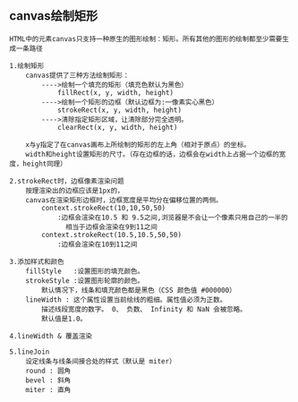 ## canvas绘制矩形
	HTML中的元素canvas只支持一种原生的图形绘制：矩形。所有其他的图形的绘制都至少需要生成一条路径

	1.绘制矩形
		canvas提供了三种方法绘制矩形：
			---->绘制一个填充的矩形（填充色默认为黑色）
				fillRect(x, y, width, height)
			---->绘制一个矩形的边框（默认边框为:一像素实心黑色）
				strokeRect(x, y, width, height)
			---->清除指定矩形区域，让清除部分完全透明。	
				clearRect(x, y, width, height)
				
		x与y指定了在canvas画布上所绘制的矩形的左上角（相对于原点）的坐标。
		width和height设置矩形的尺寸。（存在边框的话，边框会在width上占据一个边框的宽度，height同理）
	
	2.strokeRect时，边框像素渲染问题
		按理渲染出的边框应该是1px的，
		canvas在渲染矩形边框时，边框宽度是平均分在偏移位置的两侧。
			context.strokeRect(10,10,50,50)
				:边框会渲染在10.5 和 9.5之间,浏览器是不会让一个像素只用自己的一半的
				  相当于边框会渲染在9到11之间
			context.strokeRect(10.5,10.5,50,50)
				:边框会渲染在10到11之间
	
	3.添加样式和颜色
		fillStyle   :设置图形的填充颜色。
		strokeStyle :设置图形轮廓的颜色。
			默认情况下，线条和填充颜色都是黑色（CSS 颜色值 #000000）
		lineWidth : 这个属性设置当前绘线的粗细。属性值必须为正数。
			描述线段宽度的数字。 0、 负数、 Infinity 和 NaN 会被忽略。
			默认值是1.0。
			
	4.lineWidth & 覆盖渲染
	
	5.lineJoin
		设定线条与线条间接合处的样式（默认是 miter）
		round : 圆角
		bevel : 斜角
		miter : 直角
		
		
		
